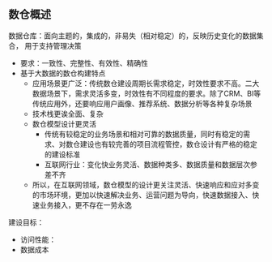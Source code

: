 ## 数仓概述

数据仓库：面向主题的，集成的，非易失（相对稳定）的，反映历史变化的数据集合， 用于支持管理决策

- 要求：一致性、完整性、有效性、精确性
- 基于大数据的数仓构建特点
    - 应用场景更广泛：传统数仓建设周期长需求稳定，时效性要求不高。二大数据场景下，需求灵活多变，时效性有不同程度的要求。除了CRM、BI等传统应用外，还要响应用户画像、推荐系统、数据分析等各种复杂场景
    - 技术栈更诶全面、复杂
    - 数仓模型设计更灵活
        - 传统有较稳定的业务场景和相对可靠的数据质量，同时有稳定的需求、对数仓建设也有较完善的项目流程管控，数仓设计有严格的稳定的建设标准
        - 互联网行业：变化快业务灵活、数据种类多、数据质量和数据层次参差不齐
    - 所以，在互联网领域，数仓模型的设计更关注灵活、快速响应和应对多变的市场环境，更加以快速解决业务、运营问题为导向，快速数据接入、快速业务接入，更不存在一劳永逸
 
 
建设目标：
- 访问性能：
- 数据成本